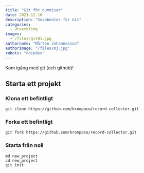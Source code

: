 ```yaml
---
title: "Git för dummisar"
date: 2021-12-10
description: "Snabbnotes för Git"
categories:
  - Utveckling
images:
  - /files/git01.jpg
authorname: "Mårten Johannesson"
authorimage: "/files/mj.jpg"
robots: "noindex"
---
```


Kom igång med git (och github)!
<!--more-->
## Starta ett projekt

### Klona ett befintligt

```PS
git clone https://github.com/krompaco/record-collector.git
```

### Forka ett befintligt
```
git fork https://github.com/krompaco/record-collector.git
```

### Starta från noll
```
md new_project
cd new_project
git init
```
